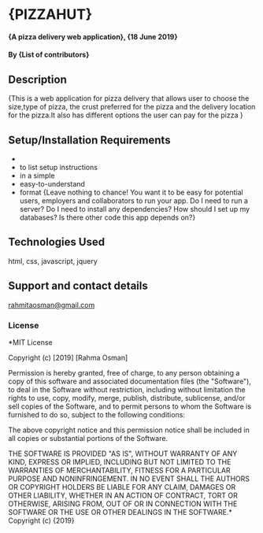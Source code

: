 # {PIZZAHUT}
#### {A pizza delivery web application}, {18 June 2019}
#### By **{List of contributors}**
## Description
{This is a web application for pizza delivery that allows user to choose the size,type of pizza, the crust preferred for the pizza and the delivery location for the pizza.It also has different options the user can pay for the pizza  }
## Setup/Installation Requirements
*
* to list setup instructions
* in a simple
* easy-to-understand
* format
{Leave nothing to chance! You want it to be easy for potential users, employers and collaborators to run your app. Do I need to run a server? Do I need to install any dependencies? How should I set up my databases? Is there other code this app depends on?}
## Technologies Used
html,
css,
javascript,
jquery
## Support and contact details
rahmitaosman@gmail.com
### License
*MIT License

Copyright (c) [2019] [Rahma Osman]

Permission is hereby granted, free of charge, to any person obtaining a copy
of this software and associated documentation files (the "Software"), to deal
in the Software without restriction, including without limitation the rights
to use, copy, modify, merge, publish, distribute, sublicense, and/or sell
copies of the Software, and to permit persons to whom the Software is
furnished to do so, subject to the following conditions:

The above copyright notice and this permission notice shall be included in all
copies or substantial portions of the Software.

THE SOFTWARE IS PROVIDED "AS IS", WITHOUT WARRANTY OF ANY KIND, EXPRESS OR
IMPLIED, INCLUDING BUT NOT LIMITED TO THE WARRANTIES OF MERCHANTABILITY,
FITNESS FOR A PARTICULAR PURPOSE AND NONINFRINGEMENT. IN NO EVENT SHALL THE
AUTHORS OR COPYRIGHT HOLDERS BE LIABLE FOR ANY CLAIM, DAMAGES OR OTHER
LIABILITY, WHETHER IN AN ACTION OF CONTRACT, TORT OR OTHERWISE, ARISING FROM,
OUT OF OR IN CONNECTION WITH THE SOFTWARE OR THE USE OR OTHER DEALINGS IN THE
SOFTWARE.*
Copyright (c) {2019}
